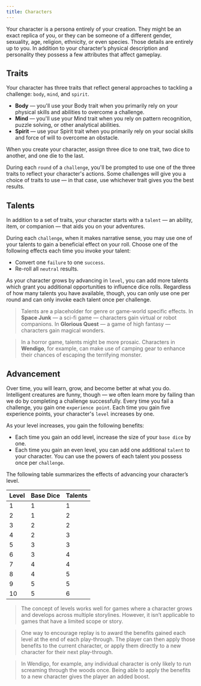 ```yaml
---
title: Characters
---
```


Your character is a persona entirely of your creation. They might be an exact replica of you, or they can be someone of a different gender, sexuality, age, religion, ethnicity, or even species. Those details are entirely up to you. In addition to your character’s physical description and personality they possess a few attributes that affect gameplay.

## Traits

Your character has three traits that reflect general approaches to tackling a challenge: `body`, `mind`, and `spirit`.

- **Body** — you'll use your Body trait when you primarily rely on your physical skills and abilities to overcome a challenge.
- **Mind** — you'll use your Mind trait when you rely on pattern recognition, puzzle solving, or other analytical abilities.
- **Spirit** — use your Spirit trait when you primarily rely on your social skills and force of will to overcome an obstacle.

When you create your character, assign three dice to one trait, two dice to another, and one die to the last.

During each `round` of a `challenge`, you'll be prompted to use one of the three traits to reflect your character's actions. Some challenges will give you a choice of traits to use — in that case, use whichever trait gives you the best results.

## Talents

In addition to a set of traits, your character starts with a `talent` — an ability, item, or companion — that aids you on your adventures.

During each `challenge`, when it makes narrative sense, you may use one of your talents to gain a beneficial effect on your roll. Choose one of the following effects each time you invoke your talent:

- Convert one `failure` to one `success`.
- Re-roll all `neutral` results.

As your character grows by advancing in `level`, you can add more talents which grant you additional opportunities to influence dice rolls. Regardless of how many talents you have available, though, you can only use one per round and can only invoke each talent once per challenge.

> Talents are a placeholder for genre or game-world specific effects. In **Space Junk** — a sci-fi game — characters gain virtual or robot companions. In **Glorious Quest** — a game of high fantasy — characters gain magical wonders.

> In a horror game, talents might be more prosaic. Characters in **Wendigo**, for example, can make use of camping gear to enhance their chances of escaping the terrifying monster.

## Advancement

Over time, you will learn, grow, and become better at what you do. Intelligent creatures are funny, though — we often learn more by failing than we do by completing a challenge successfully. Every time you fail a challenge, you gain one `experience point`. Each time you gain five experience points, your character's `level` increases by one.

As your level increases, you gain the following benefits:

- Each time you gain an odd level, increase the size of your `base dice` by one.
- Each time you gain an even level, you can add one additional `talent` to your character. You can use the powers of each talent you possess once per `challenge`.

The following table summarizes the effects of advancing your character’s level.

| **Level** | **Base Dice** | **Talents** |
| --------- | ------------- | ----------- |
| 1         | 1             | 1           |
| 2         | 1             | 2           |
| 3         | 2             | 2           |
| 4         | 2             | 3           |
| 5         | 3             | 3           |
| 6         | 3             | 4           |
| 7         | 4             | 4           |
| 8         | 4             | 5           |
| 9         | 5             | 5           |
| 10        | 5             | 6           |

> The concept of levels works well for games where a character grows and develops across multiple storylines. However, it isn’t applicable to games that have a limited scope or story.

> One way to encourage replay is to award the benefits gained each level at the end of each play-through. The player can then apply those benefits to the current character, or apply them directly to a new character for their next play-through.

> In Wendigo, for example, any individual character is only likely to run screaming through the woods once. Being able to apply the benefits to a new character gives the player an added boost.